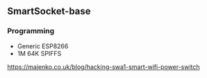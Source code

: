 ## SmartSocket-base
### Programming
- Generic ESP8266
- 1M 64K SPIFFS

https://majenko.co.uk/blog/hacking-swa1-smart-wifi-power-switch
